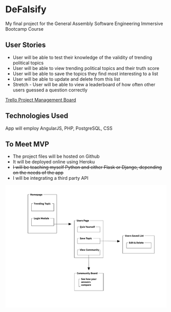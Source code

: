 # DeFalsify
My final project for the General Assembly Software Engineering Immersive Bootcamp Course

## User Stories
 * User will be able to test their knowledge of the validity of trending political topics
 * User will be able to view trending political topics and their truth score
 * User will be able to save the topics they find most interesting to a list
 * User will be able to update and delete from this list
 * Stretch - User will be able to view a leaderboard of how often other users guessed a question correctly

[ Trello Project Management Board](https://trello.com/b/GBk2DdmF/defalsify)

## Technologies Used
App will employ AngularJS, PHP, PostgreSQL, CSS

## To Meet MVP
* The project files will be hosted on Github
* It will be deployed online using Heroku
* ~~I will be teaching myself Python and either Flask or Django, depending on the needs of the app~~
* I will be integrating a third party API

![alt text](./wireframe.png)
